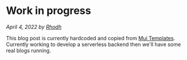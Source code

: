 # Work in progress

_April 4, 2022 by [Rhodh](/)_

This blog post is currently hardcoded and copied from [Mui Templates](https://mui.com/material-ui/getting-started/templates/blog/). Currently working to develop a serverless backend then we'll have some real blogs running. 
